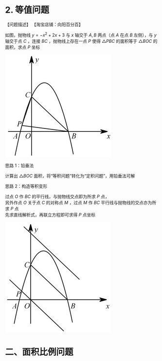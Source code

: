 # 2. 等值问题

【问题描述】 【淘宝店铺：向阳百分百】

如图，抛物线 $y = - x ^ { 2 } + 2 x + 3$ 与 $x$ 轴交于 $A , B$ 两点（点 $A$ 在点 $B$ 左侧），与 $y$ 轴交于点 $C$ ，连接 $B C$ ，抛物线上存在一点 $P$ 使得 $\triangle P B C$ 的面积等于 $\triangle B O C$ 的面积，求点 $P$ 坐标

![](<../../qs_image_DB/专题3-3_二次函数面积定值、比例问题以及米勒角问题（解析版）_/b86ceb124ff2fe604e807c44624d35fd581f04b07b9e6cb909868a2ff1324888.jpg>)

思路 1：铅垂法

计算出 $\triangle B O C$ 面积，将“等积问题”转化为“定积问题”，用铅垂法可解

思路 2：构造等积变形

过点 $O$ 作 $B C$ 的平行线，与抛物线交点即为所求 $P$ 点，  
另外作点 $O$ 关于点 $C$ 的对称点 $M$ ，过点 $M$ 作 $B C$ 平行线与抛物线的交点亦为所求 $P$ 点  
先求直线解析式，再联立方程即可求得 $P$ 点坐标

![](<../../qs_image_DB/专题3-3_二次函数面积定值、比例问题以及米勒角问题（解析版）_/88d0e0fc3359e1fe0fb1d0dcf478423c73218c18f58d22e23e3c5f391e50041c.jpg>)

# 二、面积比例问题
